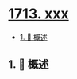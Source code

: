 # [1713. xxx](https://github.com/Tdahuyou/TNotes.leetcode/tree/main/notes/1713.%20xxx)

<!-- region:toc -->

- [1. 📝 概述](#1--概述)

<!-- endregion:toc -->

## 1. 📝 概述
